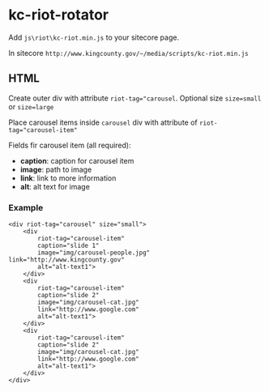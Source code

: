 # kc-riot-rotator

Add `js\riot\kc-riot.min.js` to your sitecore page.

In sitecore `http://www.kingcounty.gov/~/media/scripts/kc-riot.min.js`

## HTML
Create outer div with attribute `riot-tag="carousel`.
Optional size `size=small` or `size=large`

Place carousel items inside `carousel` div with attribute of `riot-tag="carousel-item"`

Fields fir carousel item (all required):
* **caption**: caption for carousel item
* **image**: path to image
* **link**: link to more information
* **alt**: alt text for image

### Example
```
<div riot-tag="carousel" size="small">
    <div 
        riot-tag="carousel-item" 
        caption="slide 1" 
        image="img/carousel-people.jpg" link="http://www.kingcounty.gov" 
        alt="alt-text1">
    </div>
    <div 
        riot-tag="carousel-item" 
        caption="slide 2" 
        image="img/carousel-cat.jpg" 
        link="http://www.google.com" 
        alt="alt-text1">
    </div>
    <div 
        riot-tag="carousel-item" 
        caption="slide 2" 
        image="img/carousel-cat.jpg" 
        link="http://www.google.com" 
        alt="alt-text1">
    </div>
</div>
```
